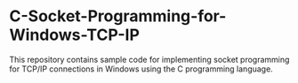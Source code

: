 # C-Socket-Programming-for-Windows-TCP-IP
This repository contains sample code for implementing socket programming for TCP/IP connections in Windows using the C programming language.
